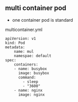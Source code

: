 ## multi container pod

- one container pod is standard

multicontainer.yml

```
apiVersion: v1
kind: Pod
metadata:
    name: mul
    namespae: default
spec:
    containers:
    - name: busybox
      image: busybox
      command:
        - sleep
        - "3600"
    - name: nginx
      image: nginx
```
